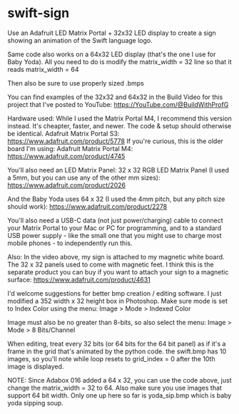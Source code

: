 # swift-sign
Use an Adafruit LED Matrix Portal + 32x32 LED display to create a sign showing an animation of the Swift language logo.

Same code also works on a 64x32 LED display (that's the one I use for Baby Yoda). All you need to do is modify the 
matrix_width = 32 line so that it reads
matrix_width = 64

Then also be sure to use properly sized .bmps

You can find examples of the 32x32 and 64x32 in the Build Video for this project that I've posted to YouTube:
https://YouTube.com/@BuildWithProfG

Hardware used:
While I used the Matrix Portal M4, I recommend this version instead. It's cheapter, faster, and newer. The code & setup should otherwise be identical.
Adafruit Matrix Portal S3: https://www.adafruit.com/product/5778
If you're curious, this is the older board I'm using:
Adafruit Matrix Portal M4: https://www.adafruit.com/product/4745

You'll also need an LED Matrix Panel:
32 x 32 RGB LED Matrix Panel (I used a 5mm, but you can use any of the other mm sizes): https://www.adafruit.com/product/2026

And the Baby Yoda uses 64 x 32 (I used the 4mm pitch, but any pitch size should work): https://www.adafruit.com/product/2278 

You'll also need a USB-C data (not just power/charging) cable to connect your Matrix Portal to your Mac or PC for programming, and to a standard USB power supply - like the small one that you might use to charge most mobile phones - to independently run this.

Also: In the video above, my sign is attached to my magnetic white board. The 32 x 32 panels used to come with magnetic feet. I think this is the separate product you can buy if you want to attach your sign to a magnetic surface: https://www.adafruit.com/product/4631

I'd welcome suggestions for better bmp creation / editing software.
I just modified a 352 width x 32 height box in Photoshop.
Make sure mode is set to Index Color using the menu:
  Image > Mode > Indexed Color

Image must also be no greater than 8-bits, so also select the menu:
  Image > Mode > 8 Bits/Channel
  
When editing, treat every 32 bits (or 64 bits for the 64 bit panel) as if it's a frame in the grid that's animated by the python code.
the swift.bmp has 10 images, so you'll note while loop resets to grid_index = 0 after the 10th image is displayed.

NOTE: Since Adabox 016 added a 64 x 32, you can use the code above, just change the matrix_width = 32 to 64.
Also make sure you use images that support 64 bit width. Only one up here so far is 
yoda_sip.bmp
which is baby yoda sipping soup.
